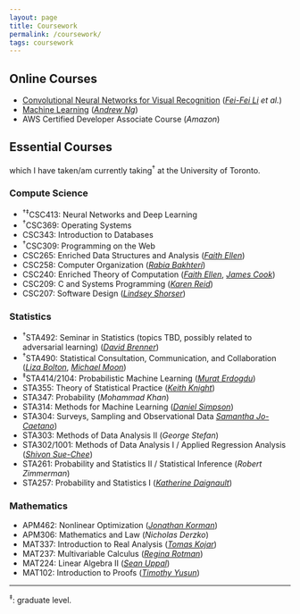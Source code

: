 ```yaml
---
layout: page
title: Coursework
permalink: /coursework/
tags: coursework 
---
```


<style>
    ul {
      margin-bottom: 0;
    }
</style>


## Online Courses

- [Convolutional Neural Networks for Visual Recognition](http://cs231n.stanford.edu/) ([*Fei-Fei Li*](https://profiles.stanford.edu/fei-fei-li) *et al.*)
- [Machine Learning](http://cs229.stanford.edu/) ([*Andrew Ng*](https://www.andrewng.org/))
- AWS Certified Developer Associate Course (*Amazon*)

## Essential Courses

which I have taken/am currently taking<sup>†</sup> at the University of Toronto.


### Compute Science

- <sup>†‡</sup>CSC413: Neural Networks and Deep Learning
- <sup>†</sup>CSC369: Operating Systems
- CSC343: Introduction to Databases
- <sup>†</sup>CSC309: Programming on the Web
- CSC265: Enriched Data Structures and Analysis ([*Faith Ellen*](http://www.cs.toronto.edu/~faith/))
	<!-- - The most difficult course I've ever taken. Advanced data structures (e.g. leaf-oriented non-blocking binary search trees) are covered with in-depth details. Topics include randomized algorithms, amortized analysis, heaps, graph representations, and minimum spanning trees. -->
- CSC258: Computer Organization ([*Rabia Bakhteri*](http://www.cs.toronto.edu/~rbakhteri/))
- CSC240: Enriched Theory of Computation ([*Faith Ellen*](http://www.cs.toronto.edu/~faith/), [*James Cook*](http://www.falsifian.org/))
- CSC209: C and Systems Programming ([*Karen Reid*](https://www.cs.toronto.edu/~reid/))
- CSC207: Software Design ([*Lindsey Shorser*](http://www.math.toronto.edu/cms/people/faculty/shorser-lindsey/))

### Statistics

- <sup>†</sup>STA492: Seminar in Statistics (topics TBD, possibly related to adversarial learning) ([*David Brenner*](https://www.statistics.utoronto.ca/people/directories/all-faculty/david-brenner))
- <sup>†</sup>STA490: Statistical Consultation, Communication, and Collaboration ([*Liza Bolton*](https://www.statistics.utoronto.ca/people/directories/all-faculty/liza-bolton), [*Michael Moon*](https://www.statistics.utoronto.ca/people/directories/graduate-students/michael-jongho-moon))
- <sup>‡</sup>STA414/2104: Probabilistic Machine Learning ([*Murat Erdogdu*](http://www.cs.toronto.edu/~erdogdu/))
	<!-- - Topics include naive Bayes, stochastic variational inference, Marko chain Monte Carlo, and GANs. -->
- STA355: Theory of Statistical Practice ([*Keith Knight*](http://www.utstat.utoronto.ca/keith/home.html))
- STA347: Probability (*Mohammad Khan*)
- STA314: Methods for Machine Learning ([*Daniel Simpson*](https://dpsimpson.github.io/))
- STA304: Surveys, Sampling and Observational Data [*Samantha Jo-Caetano*](https://www.statistics.utoronto.ca/people/directories/all-faculty/samantha-jo-caetano))
- STA303: Methods of Data Analysis II (*George Stefan*)
- STA302/1001: Methods of Data Analysis I / Applied Regression Analysis ([*Shivon Sue-Chee*](https://www.statistics.utoronto.ca/people/directories/all-faculty/shivon-sue-chee))
- STA261: Probability and Statistics II / Statistical Inference (*Robert Zimmerman*)
- STA257: Probability and Statistics I ([*Katherine Daignault*](https://www.statistics.utoronto.ca/people/directories/all-faculty/katherine-daignault))

### Mathematics
- APM462: Nonlinear Optimization ([*Jonathan Korman*](https://www.math.toronto.edu/jkorman/))
- APM306: Mathematics and Law (*Nicholas Derzko*)
- MAT337: Introduction to Real Analysis ([*Tomas Kojar*](https://www.math.toronto.edu/cms/people/students/graduate/kojar-tomas/))
- MAT237: Multivariable Calculus ([*Regina Rotman*](http://www.math.toronto.edu/rina/))
- MAT224: Linear Algebra II ([*Sean Uppal*](http://www.math.utoronto.ca/cms/people/faculty/uppal-sean2/))
- MAT102: Introduction to Proofs ([*Timothy Yusun*](https://tjyusun.com/))

---


<sup>‡</sup>: graduate level.
